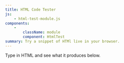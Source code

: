 ```yaml
---
title: HTML Code Tester
js:
    - html-test-module.js
components:
    -
        className: module
        component: HtmlTest
summary: Try a snippet of HTMl live in your browser.
---
```


Type in HTML and see what it produces below.

<div class="module"></div>
